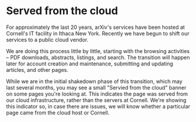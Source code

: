 Served from the cloud
===============

For approximately the last 20 years, arXiv's services have been hosted at Cornell's IT facility in Ithaca New York. Recently we have begun to shift our services to a public cloud vendor.

We are doing this process little by little, starting with the browsing activities &ndash; PDF downloads, abstracts, listings, and search. The transition will happen later for account creation and maintenance, submitting and updating articles, and other pages.

While we are in the initial shakedown phase of this transition, which may last several months, you may see a small "Servied from the cloud" banner on some pages you're looking at. This indicates the page was served from our cloud infrastructure, rather than the servers at Cornell. We're showing this indicator so, in case there are issues, we will know whether a particular page came from the cloud host or Cornell.


